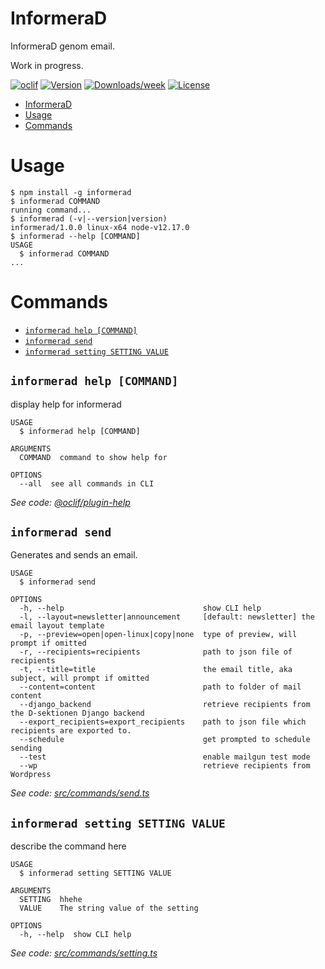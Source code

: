 # InformeraD

InformeraD genom email.

Work in progress.

[![oclif](https://img.shields.io/badge/cli-oclif-brightgreen.svg)](https://oclif.io)
[![Version](https://img.shields.io/npm/v/informerad.svg)](https://npmjs.org/package/informerad)
[![Downloads/week](https://img.shields.io/npm/dw/informerad.svg)](https://npmjs.org/package/informerad)
[![License](https://img.shields.io/npm/l/informerad.svg)](https://github.com/d-sektionen/informerad/blob/master/package.json)

<!-- toc -->
* [InformeraD](#informerad)
* [Usage](#usage)
* [Commands](#commands)
<!-- tocstop -->

# Usage

<!-- usage -->
```sh-session
$ npm install -g informerad
$ informerad COMMAND
running command...
$ informerad (-v|--version|version)
informerad/1.0.0 linux-x64 node-v12.17.0
$ informerad --help [COMMAND]
USAGE
  $ informerad COMMAND
...
```
<!-- usagestop -->

# Commands

<!-- commands -->
* [`informerad help [COMMAND]`](#informerad-help-command)
* [`informerad send`](#informerad-send)
* [`informerad setting SETTING VALUE`](#informerad-setting-setting-value)

## `informerad help [COMMAND]`

display help for informerad

```
USAGE
  $ informerad help [COMMAND]

ARGUMENTS
  COMMAND  command to show help for

OPTIONS
  --all  see all commands in CLI
```

_See code: [@oclif/plugin-help](https://github.com/oclif/plugin-help/blob/v2.1.4/src/commands/help.ts)_

## `informerad send`

Generates and sends an email.

```
USAGE
  $ informerad send

OPTIONS
  -h, --help                               show CLI help
  -l, --layout=newsletter|announcement     [default: newsletter] the email layout template
  -p, --preview=open|open-linux|copy|none  type of preview, will prompt if omitted
  -r, --recipients=recipients              path to json file of recipients
  -t, --title=title                        the email title, aka subject, will prompt if omitted
  --content=content                        path to folder of mail content
  --django_backend                         retrieve recipients from the D-sektionen Django backend
  --export_recipients=export_recipients    path to json file which recipients are exported to.
  --schedule                               get prompted to schedule sending
  --test                                   enable mailgun test mode
  --wp                                     retrieve recipients from Wordpress
```

_See code: [src/commands/send.ts](https://github.com/d-sektionen/informerad/blob/v1.0.0/src/commands/send.ts)_

## `informerad setting SETTING VALUE`

describe the command here

```
USAGE
  $ informerad setting SETTING VALUE

ARGUMENTS
  SETTING  hhehe
  VALUE    The string value of the setting

OPTIONS
  -h, --help  show CLI help
```

_See code: [src/commands/setting.ts](https://github.com/d-sektionen/informerad/blob/v1.0.0/src/commands/setting.ts)_
<!-- commandsstop -->
